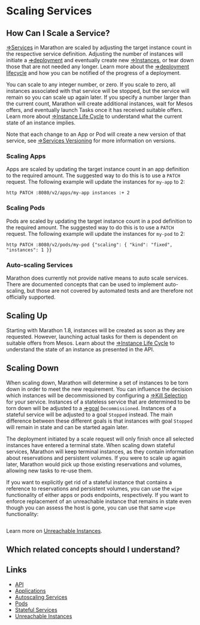 # Scaling Services

## How Can I Scale a Service?
[⇒Services](services.md) in Marathon are scaled by adjusting the target instance count in the respective service definition. Adjusting the number of instances will initiate a [⇒deployment](deployments.md) and eventually create new [⇒Instances](instances.md), or tear down those that are not needed any longer. Learn more about the [⇒deployment lifecycle](deployments.md#lifecycle) and how you can be notified of the progress of a deployment.

You can scale to any integer number, or zero. If you scale to zero, all instances associated with that service will be stopped, but the service will remain so you can scale up again later. If you specify a number larger than the current count, Marathon will create additional instances, wait for Mesos offers, and eventually launch Tasks once it has received suitable offers. Learn more about [⇒Instance Life Cycle](instance-lifecycle.md) to understand what the current state of an instance implies.

Note that each change to an App or Pod will create a new version of that service, see [⇒Services Versioning](services.md#versioning) for more information on versions.

### Scaling Apps
Apps are scaled by updating the target instance count in an app definition to the required amount. The suggested way to do this is to use a `PATCH` request. The following example will update the instances for `my-app` to 2:
```
http PATCH :8080/v2/apps/my-app instances :+ 2
```

### Scaling Pods
Pods are scaled by updating the target instance count in a pod definition to the required amount. The suggested way to do this is to use a `PATCH` request. The following example will update the instances for `my-pod` to 2:
```
http PATCH :8080/v2/pods/my-pod {"scaling": { "kind": "fixed", "instances": 1 }}
```

### Auto-scaling Services
Marathon does currently not provide native means to auto scale services. There are documented concepts that can be used to implement auto-scaling, but those are not covered by automated tests and are therefore not officially supported. 

## Scaling Up
Starting with Marathon 1.8, instances will be created as soon as they are requested. However, launching actual tasks for them is dependent on suitable offers from Mesos. Learn about the [⇒Instance Life Cycle](instance-lifecycle.md) to understand the state of an instance as presented in the API.

## Scaling Down
When scaling down, Marathon will determine a set of instances to be torn down in order to meet the new requirement. You can influence the decision which instances will be decommissioned by configuring a [⇒Kill Selection](kill-selection.md) for your service. Instances of a stateless service that are determined to be torn down will be adjusted to a [⇒goal](instances.md#goals) `Decommissioned`. Instances of a stateful service will be adjusted to a goal `Stopped` instead. The main difference between these different goals is that instances with goal `Stopped` will remain in state and can be started again later.

The deployment initiated by a scale request will only finish once all selected instances have entered a terminal state. When scaling down stateful services, Marathon will keep terminal instances, as they contain information about reservations and persistent volumes. If you were to scale up again later, Marathon would pick up those existing reservations and volumes, allowing new tasks to re-use them.

If you want to explicitly get rid of a stateful instance that contains a reference to reservations and persistent volumes, you can use the `wipe` functionality of either apps or pods endpoints, respectively. If you want to enforce replacement of an unreachable instance that remains in state even though you can assess the host is gone, you can use that same `wipe` functionality:
```

```
Learn more on [Unreachable Instances](unreachable-instances.md). 

## Which related concepts should I understand?

## Links
* [API](api.md)
* [Applications](applications.md)
* [Autoscaling Services](link-to-dcos-docs)
* [Pods](pods.md)  
* [Stateful Services](stateful-services.md)
* [Unreachable Instances](unreachable-instances.md)
